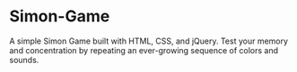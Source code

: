 # Simon-Game
A simple Simon Game built with HTML, CSS, and jQuery. Test your memory and concentration by repeating an ever-growing sequence of colors and sounds.

